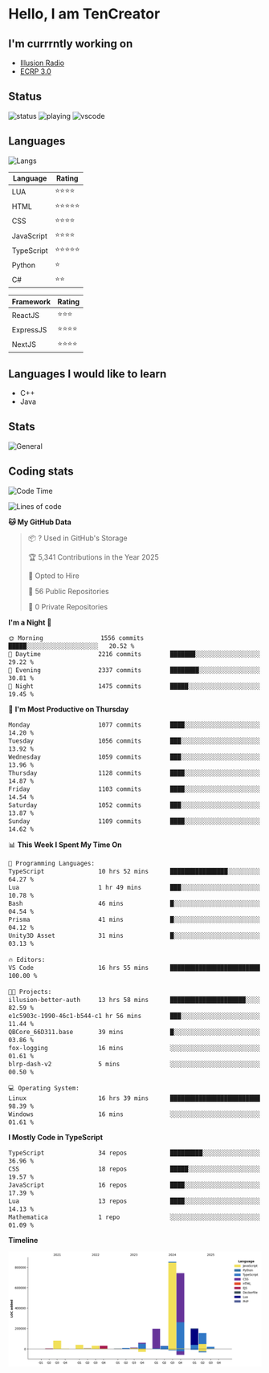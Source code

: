 # Hello, I am TenCreator

## I'm currrntly working on
- [Illusion Radio](https://illusionradio.co.uk/)
- [ECRP 3.0](http://github.com/Emerald-Coast-Roleplay/)

## Status
![status](https://api.statusbadges.me/badge/status/518334475038359555?simple=true&style=for-the-badge)
![playing](https://api.statusbadges.me/badge/playing/518334475038359555?style=for-the-badge)
![vscode](https://api.statusbadges.me/badge/vscode/518334475038359555?style=for-the-badge)

## Languages
![Langs](https://github-readme-stats.vercel.app/api/top-langs/?username=tencreator&layout=compact&theme=radical)


|Language|Rating|
|--------|------|
|LUA|⭐️⭐️⭐️⭐️|
|HTML|⭐️⭐️⭐️⭐️⭐️|
|CSS|⭐️⭐️⭐️⭐️|
|JavaScript|⭐️⭐️⭐️⭐️|
|TypeScript|⭐️⭐️⭐️⭐️⭐️|
|Python|⭐️|
|C#|⭐️⭐️ |

|Framework|Rating|
|--------|------|
|ReactJS|⭐️⭐️⭐|
|ExpressJS|⭐️⭐️⭐️⭐️|
|NextJS|⭐️⭐️⭐⭐️|

## Languages I would like to learn
- C++
- Java

## Stats
![General](https://github-readme-stats.vercel.app/api?username=tencreator&show_icons=true&theme=radical)

## Coding stats

<!--START_SECTION:waka-->
![Code Time](http://img.shields.io/badge/Code%20Time-693%20hrs%2052%20mins-blue)

![Lines of code](https://img.shields.io/badge/From%20Hello%20World%20I%27ve%20Written-2.5%20million%20lines%20of%20code-blue)

**🐱 My GitHub Data** 

> 📦 ? Used in GitHub's Storage 
 > 
> 🏆 5,341 Contributions in the Year 2025
 > 
> 💼 Opted to Hire
 > 
> 📜 56 Public Repositories 
 > 
> 🔑 0 Private Repositories 
 > 
**I'm a Night 🦉** 

```text
🌞 Morning                1556 commits        █████░░░░░░░░░░░░░░░░░░░░   20.52 % 
🌆 Daytime                2216 commits        ███████░░░░░░░░░░░░░░░░░░   29.22 % 
🌃 Evening                2337 commits        ████████░░░░░░░░░░░░░░░░░   30.81 % 
🌙 Night                  1475 commits        █████░░░░░░░░░░░░░░░░░░░░   19.45 % 
```
📅 **I'm Most Productive on Thursday** 

```text
Monday                   1077 commits        ████░░░░░░░░░░░░░░░░░░░░░   14.20 % 
Tuesday                  1056 commits        ███░░░░░░░░░░░░░░░░░░░░░░   13.92 % 
Wednesday                1059 commits        ███░░░░░░░░░░░░░░░░░░░░░░   13.96 % 
Thursday                 1128 commits        ████░░░░░░░░░░░░░░░░░░░░░   14.87 % 
Friday                   1103 commits        ████░░░░░░░░░░░░░░░░░░░░░   14.54 % 
Saturday                 1052 commits        ███░░░░░░░░░░░░░░░░░░░░░░   13.87 % 
Sunday                   1109 commits        ████░░░░░░░░░░░░░░░░░░░░░   14.62 % 
```


📊 **This Week I Spent My Time On** 

```text
💬 Programming Languages: 
TypeScript               10 hrs 52 mins      ████████████████░░░░░░░░░   64.27 % 
Lua                      1 hr 49 mins        ███░░░░░░░░░░░░░░░░░░░░░░   10.78 % 
Bash                     46 mins             █░░░░░░░░░░░░░░░░░░░░░░░░   04.54 % 
Prisma                   41 mins             █░░░░░░░░░░░░░░░░░░░░░░░░   04.12 % 
Unity3D Asset            31 mins             █░░░░░░░░░░░░░░░░░░░░░░░░   03.13 % 

🔥 Editors: 
VS Code                  16 hrs 55 mins      █████████████████████████   100.00 % 

🐱‍💻 Projects: 
illusion-better-auth     13 hrs 58 mins      █████████████████████░░░░   82.59 % 
e1c5903c-1990-46c1-b544-c1 hr 56 mins        ███░░░░░░░░░░░░░░░░░░░░░░   11.44 % 
QBCore_66D311.base       39 mins             █░░░░░░░░░░░░░░░░░░░░░░░░   03.86 % 
fox-logging              16 mins             ░░░░░░░░░░░░░░░░░░░░░░░░░   01.61 % 
blrp-dash-v2             5 mins              ░░░░░░░░░░░░░░░░░░░░░░░░░   00.50 % 

💻 Operating System: 
Linux                    16 hrs 39 mins      █████████████████████████   98.39 % 
Windows                  16 mins             ░░░░░░░░░░░░░░░░░░░░░░░░░   01.61 % 
```

**I Mostly Code in TypeScript** 

```text
TypeScript               34 repos            █████████░░░░░░░░░░░░░░░░   36.96 % 
CSS                      18 repos            █████░░░░░░░░░░░░░░░░░░░░   19.57 % 
JavaScript               16 repos            ████░░░░░░░░░░░░░░░░░░░░░   17.39 % 
Lua                      13 repos            ████░░░░░░░░░░░░░░░░░░░░░   14.13 % 
Mathematica              1 repo              ░░░░░░░░░░░░░░░░░░░░░░░░░   01.09 % 
```



**Timeline**

![Lines of Code chart](https://raw.githubusercontent.com/tencreator/tencreator/main/assets/bar_graph.png)


<!--END_SECTION:waka-->
